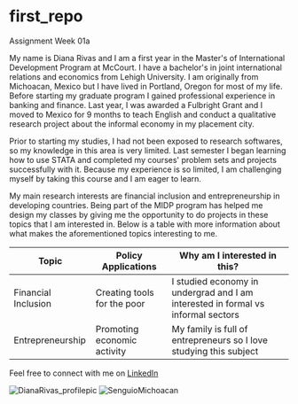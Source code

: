 # first_repo
Assignment Week 01a

My name is Diana Rivas and I am a first year in the Master's of International Development Program at McCourt. I have a bachelor's in joint international relations and economics from Lehigh University. I am originally from Michoacan, Mexico but I have lived in Portland, Oregon for most of my life. Before starting my graduate program I gained professional experience in banking and finance. Last year, I was awarded a Fulbright Grant and I moved to Mexico for 9 months to teach English and conduct a qualitative research project about the informal economy in my placement city. 

Prior to starting my studies, I had not been exposed to research softwares, so my knowledge in this area is very limited. Last semester I began learning how to use STATA and completed my courses' problem sets and projects successfully with it. Because my experience is so limited, I am challenging myself by taking this course and I am eager to learn.  

My main research interests are financial inclusion and entrepreneurship in developing countries. Being part of the MIDP program has helped me design my classes by giving me the opportunity to do projects in these topics that I am interested in. Below is a table with more information about what makes the aforementioned topics interesting to me.

| Topic                    |  Policy Applications         | Why am I interested in this?                                                    |
|--------------------------|------------------------------|---------------------------------------------------------------------------------|
| Financial Inclusion      | Creating tools for the poor  | I studied economy in undergrad and I am interested in formal vs informal sectors|
| Entrepreneurship         | Promoting economic activity  | My family is full of entrepreneurs so I love studying this subject              |

Feel free to connect with me on [LinkedIn](https://www.linkedin.com/in/diana-rivas-garcia/)  



![DianaRivas_profilepic](https://user-images.githubusercontent.com/122761747/215381966-b72f3388-7aa0-41e2-98a4-fd1da1ac5656.jpeg)
![SenguioMichoacan](https://user-images.githubusercontent.com/122761747/215382121-5a78da47-ec3f-4056-b45f-c55e392dff70.jpeg)



